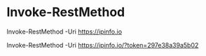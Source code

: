 # Invoke-RestMethod

Invoke-RestMethod -Uri https://ipinfo.io

Invoke-RestMethod -Uri https://ipinfo.io/?token=297e38a39a5b02
